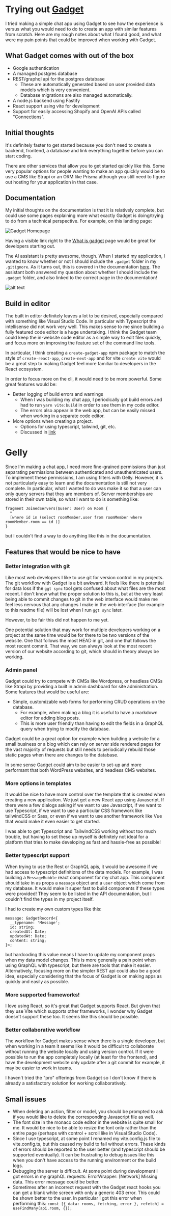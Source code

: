 # Trying out [Gadget](gadget.dev)

I tried making a simple chat app using Gadget to see how the experience is versus what you would need to do to create an app with similar features from scratch. Here are my rough notes about what I found good, and what were my pain points that could be improved when working with Gadget.

## What Gadget comes with out of the box

- Google authentication
- A managed postgres database
- REST/graphql api for the postgres database
  - These are automatically generated based on user provided data models which is very convenient.
  - Database migrations are also managed automatically.
- A node.js backend using Fastify
- React support using vite for development
- Support for easily accessing Shopify and OpenAI APIs called "Connections".

## Initial thoughts

It's definitely faster to get started because you don't need to create a backend, frontend, a database and link everything together before you can start coding.

There are other services that allow you to get started quickly like this. Some very popular options for people wanting to make an app quickly would be to use a CMS like Strapi or an ORM like Prisma although you still need to figure out hosting for your application in that case.

## Documentation

My initial thoughts on the documentation is that it is relatively complete, but could use some pages explaining more what exactly Gadget is doing/trying to do from a technical perspective. For example, on this landing page:

![Gadget Homepage](./pictures/gadget_homepage.png)

Having a visible link right to the [What is gadget](https://docs.gadget.dev/guides/getting-started/what-is-gadget) page would be great for developers starting out.

The AI assistant is pretty awesome, though. When I started my application, I wanted to know whether or not I should include the `.gadget` folder in my `.gitignore`. As it turns out, this is covered in the documentation [here](https://docs.gadget.dev/guides/development-tools/cli#syncing-once). The assistant both answered my question about whether I should include the `.gadget` folder, and also linked to the correct page in the documentation!

![alt text](./pictures/assistant_is_helpful.png)

## Build in editor

The built in editor definitely leaves a lot to be desired, especially compared with something like Visual Studio Code. In particular with Typescript the intellisense did not work very well. This makes sense to me since building a fully featured code editor is a huge undertaking. I think the Gadget team could keep the in-website code editor as a simple way to edit files quickly, and focus more on improving the feature set of the command line tools.

In particular, I think creating a `create-gadget-app` npm package to match the style of `create-react-app`, `create-next-app` and for vite `create vite` would be a great step to making Gadget feel more familiar to developers in the React ecosystem.

In order to focus more on the cli, it would need to be more powerful. Some great features would be:

- Better logging of build errors and warnings
  - When I was building my chat app, I periodically got build errors and had to run `yarn vite:build` in order to see them in my code editor.
  - The errors also appear in the web app, but can be easily missed when working in a separate code editor.
- More options when creating a project.
  - Options for using typescript, tailwind, git, etc.
  - Discussed in [link](more-options-in-templates)

# Gelly

Since I'm making a chat app, I need more fine-grained permissions than just separating permissions between authenticated and unauthenticated users. To implement these permissions, I am using filters with Gelly. However, it is not particularly easy to learn and the documentation is still not very complete. In particular, what I wanted to do was make it so that a user can only query servers that they are members of. Server memberships are stored in their own table, so what I want to do is something like:

```
fragment JoinedServers($user: User) on Room {
  *
  [where id in (select roomMember.user from roomMember where roomMember.room == id )]
}
```

but I couldn't find a way to do anything like this in the documentation.

## Features that would be nice to have

### Better integration with git

Like most web developers I like to use git for version control in my projects. The git workflow with Gadget is a bit awkward. It feels like there is potential for data loss if the `ggt sync` tool gets confused about what files are the most recent. I don't know what the proper solution to this is, but at the very least being able to commit changes to git in the web interface would make me feel less nervous that any changes I make in the web interface (for example to this readme file) will be lost when I run `ggt sync` later.

However, to be fair this did not happen to me yet.

One potential solution that may work for multiple developers working on a project at the same time would be for there to be two versions of the website. One that follows the most HEAD in git, and one that follows the most recent commit. That way, we can always look at the most recent version of our website according to git, which should in theory always be working.

### Admin panel

Gadget could try to compete with CMSs like Wordpress, or headless CMSs like Strapi by providing a built in admin dashboard for site administration. Some features that would be useful are:

- Simple, customizable web forms for performing CRUD operations on the database.
  - For example, when making a blog it is useful to have a markdown editor for adding blog posts.
  - This is more user friendly than having to edit the fields in a GraphQL query when trying to modify the database.

Gadget could be a great option for example when building a website for a small business or a blog which can rely on server side rendered pages for the vast majority of requests but still needs to periodically rebuild those static pages when there are changes to the database.

In some sense Gadget could aim to be easier to set-up and more performant that both WordPress websites, and headless CMS websites.

### More options in templates

It would be nice to have more control over the template that is created when creating a new application. We just get a new React app using Javascript. If there were a few dialogs asking if we want to use Javascript, if we want to use Typescript, if we want to use a particular CSS framework like tailwindCSS or Sass, or even if we want to use another framework like Vue that would make it even easier to get started.

I was able to get Typescript and TailwindCSS working without too much trouble, but having to set these up myself is definitely not ideal for a platform that tries to make developing as fast and hassle-free as possible!

### Better typescript support

When trying to use the Rest or GraphQL apis, it would be awesome if we had access to typescript definitions of the data models. For example, I was building a `MessageBubble` react component for my chat app. This component should take in as props a `message` object and a `user` object which come from my database. It would make it super fast to build components if these types were provided! They seem to be listed in the API documentation, but I couldn't find the types in my project itself.

I had to create my own custom types like this:

```
message: GadgetRecord<{
  __typename: 'Message';
  id: string;
  createdAt: Date;
  updatedAt: Date;
  content: string;
}>;
```

but hardcoding this value means I have to update my component props when my data model changes. This is more generally a pain point when using GraphQL with typescript, but there are tools that make it easier. Alternatively, focusing more on the simpler REST api could also be a good idea, especially considering that the focus of Gadget is on making apps as quickly and easily as possible.

### More supported frameworks!

I love using React, so it's great that Gadget supports React. But given that they use Vite which supports other frameworks, I wonder why Gadget doesn't support these too. It seems like this should be possible.

### Better collaborative workflow

The workflow for Gadget makes sense when there is a single developer, but when working in a team it seems like it would be difficult to collaborate without running the website locally and using version control. If it were possible to run the app completely locally (at least for the frontend), and have the development website only update after a git commit for example, it may be easier to work in teams.

I haven't tried the "pro" offerings from Gadget so I don't know if there is already a satisfactory solution for working collaboratively.

## Small issues

- When deleting an action, filter or model, you should be prompted to ask if you would like to delete the corresponding Javascript file as well.
- The font size in the monaco code editor in the website is quite small for me. It would be nice to be able to resize the font only rather than the entire page (perhaps with control + scroll like in Visual Studio Code).
- Since I use typescript, at some point I renamed my vite.config.js file to vite.config.ts, but this caused my build to fail without errors. These kinds of errors should be reported to the user better (and typescript should be supported eventually). It can be frustrating to debug issues like this when you don't have access to the running environment or the build logs.
- Debugging the server is difficult. At some point during development I got errors in my graphQL requests: ErrorWrapper: [Network] Missing data. This error message could be better.
- Sometimes after an incorrect request with the Gadget react hooks you can get a blank white screen with only a generic 403 error. This could be shown better to the user. In particular I got this error when performing this: `const [{ data: rooms, fetching, error }, refetch] = useFindMany(api.room, {});`
